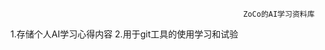                                                         ZoCo的AI学习资料库
1.存储个人AI学习心得内容
2.用于git工具的使用学习和试验

